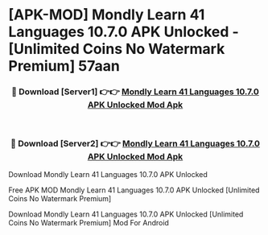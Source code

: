 # [APK-MOD] Mondly  Learn 41 Languages 10.7.0 APK Unlocked - [Unlimited Coins No Watermark Premium] 57aan



<div align="center">
<h3>🔴 Download [Server1] 👉👉 <a href="https://momento.my/?title=Mondly__Learn_41_Languages_10.7.0_APK_Unlocked">Mondly  Learn 41 Languages 10.7.0 APK Unlocked Mod Apk</a></h3><br>

<h3>🔴 Download [Server2] 👉👉 <a href="https://momento.my/?title=Mondly__Learn_41_Languages_10.7.0_APK_Unlocked">Mondly  Learn 41 Languages 10.7.0 APK Unlocked Mod Apk</a></h3>
</div>



Download Mondly  Learn 41 Languages 10.7.0 APK Unlocked 

Free APK MOD Mondly  Learn 41 Languages 10.7.0 APK Unlocked [Unlimited Coins No Watermark Premium]

Download Mondly  Learn 41 Languages 10.7.0 APK Unlocked [Unlimited Coins No Watermark Premium] Mod For Android
